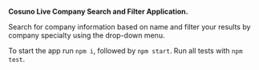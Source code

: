 **Cosuno Live Company Search and Filter Application.**

Search for company information based on name and filter your results by company specialty using the drop-down menu.

To start the app run `npm i`, followed by `npm start`. Run all tests with `npm test`.
